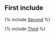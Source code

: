 ## First include

{% include [Second](./second-include.md) %}

{% include [Third](./third-include.md) %}
